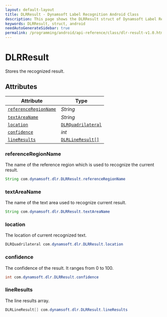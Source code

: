 ```yaml
---
layout: default-layout
title: DLRResult - Dynamsoft Label Recognition Android Class
description: This page shows the DLRResult struct of Dynamsoft Label Recognition for Android Language.
keywords: DLRResult, struct, android
needAutoGenerateSidebar: true
permalink: /programming/android/api-reference/class/dlr-result-v1.0.html
---
```



# DLRResult
Stores the recognized result.

  

## Attributes
  
| Attribute | Type |
|---------- | ---- |
| [`referenceRegionName`](#referenceregionname) | *String* |
| [`textAreaName`](#textareaname) | *String* |
| [`location`](#location) | [`DLRQuadrilateral`](dlr-quadrilateral.md) |
| [`confidence`](#confidence) | *int* |
| [`lineResults`](#lineresults) | [`DLRLineResult[]`](dlr-line-result.md) |


### referenceRegionName
The name of the reference region which is used to recognize the current result.

```java
String com.dynamsoft.dlr.DLRResult.referenceRegionName
```

### textAreaName
The name of the text area used to recognize current result.

```java
String com.dynamsoft.dlr.DLRResult.textAreaName
```

### location
The location of current recognized text.

```java
DLRQuadrilateral com.dynamsoft.dlr.DLRResult.location
```


### confidence
The confidence of the result. It ranges from 0 to 100.

```java
int com.dynamsoft.dlr.DLRResult.confidence
```


### lineResults
The line results array.

```java
DLRLineResult[] com.dynamsoft.dlr.DLRResult.lineResults
```

